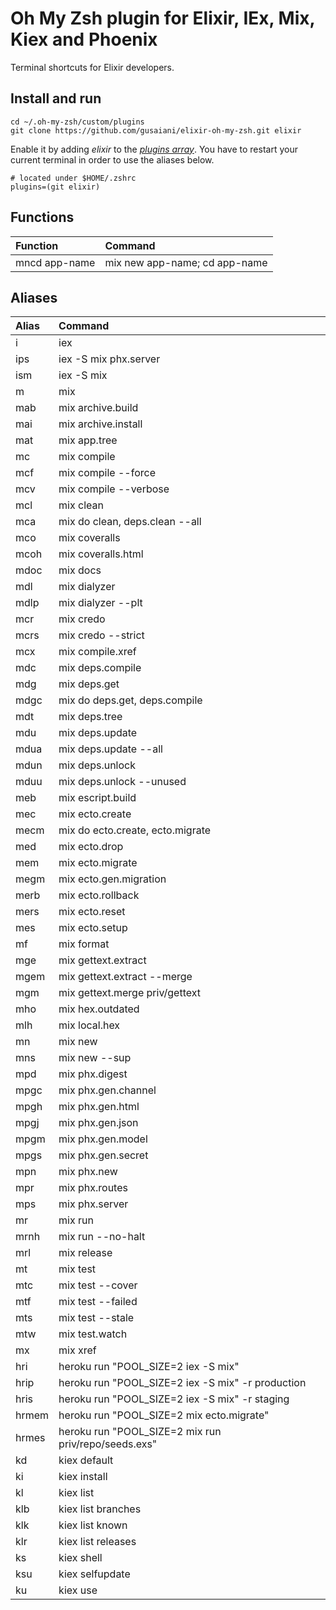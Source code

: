 # Oh My Zsh plugin for Elixir, IEx, Mix, Kiex and Phoenix

Terminal shortcuts for Elixir developers.

## Install and run
```
cd ~/.oh-my-zsh/custom/plugins
git clone https://github.com/gusaiani/elixir-oh-my-zsh.git elixir
```

Enable it by adding _elixir_ to the [_plugins array_](https://github.com/robbyrussell/oh-my-zsh/blob/master/templates/zshrc.zsh-template#L64).
You have to restart your current terminal in order to use the aliases below.
```
# located under $HOME/.zshrc
plugins=(git elixir)
```

## Functions

| Function                 | Command
| :------------------------| :--------------------------------
| mncd app-name            | mix new app-name; cd app-name

## Aliases

| Alias                    | Command
| :------------------------| :--------------------------------
| i                        | iex
| ips                      | iex -S mix phx.server
| ism                      | iex -S mix
| m                        | mix
| mab                      | mix archive.build
| mai                      | mix archive.install
| mat                      | mix app.tree
| mc                       | mix compile
| mcf                      | mix compile --force
| mcv                      | mix compile --verbose
| mcl                      | mix clean
| mca                      | mix do clean, deps.clean --all
| mco                      | mix coveralls
| mcoh                     | mix coveralls.html
| mdoc                     | mix docs
| mdl                      | mix dialyzer
| mdlp                     | mix dialyzer --plt
| mcr                      | mix credo
| mcrs                     | mix credo --strict
| mcx                      | mix compile.xref
| mdc                      | mix deps.compile
| mdg                      | mix deps.get
| mdgc                     | mix do deps.get, deps.compile
| mdt                      | mix deps.tree
| mdu                      | mix deps.update
| mdua                     | mix deps.update --all
| mdun                     | mix deps.unlock
| mduu                     | mix deps.unlock --unused
| meb                      | mix escript.build
| mec                      | mix ecto.create
| mecm                     | mix do ecto.create, ecto.migrate
| med                      | mix ecto.drop
| mem                      | mix ecto.migrate
| megm                     | mix ecto.gen.migration
| merb                     | mix ecto.rollback
| mers                     | mix ecto.reset
| mes                      | mix ecto.setup
| mf                       | mix format
| mge                      | mix gettext.extract
| mgem                     | mix gettext.extract --merge
| mgm                      | mix gettext.merge priv/gettext
| mho                      | mix hex.outdated
| mlh                      | mix local.hex
| mn                       | mix new
| mns                      | mix new --sup
| mpd                      | mix phx.digest
| mpgc                     | mix phx.gen.channel
| mpgh                     | mix phx.gen.html
| mpgj                     | mix phx.gen.json
| mpgm                     | mix phx.gen.model
| mpgs                     | mix phx.gen.secret
| mpn                      | mix phx.new
| mpr                      | mix phx.routes
| mps                      | mix phx.server
| mr                       | mix run
| mrnh                     | mix run --no-halt
| mrl                      | mix release
| mt                       | mix test
| mtc                      | mix test --cover
| mtf                      | mix test --failed
| mts                      | mix test --stale
| mtw                      | mix test.watch
| mx                       | mix xref
| hri                      | heroku run "POOL_SIZE=2 iex -S mix"
| hrip                     | heroku run "POOL_SIZE=2 iex -S mix" -r production
| hris                     | heroku run "POOL_SIZE=2 iex -S mix" -r staging
| hrmem                    | heroku run "POOL_SIZE=2 mix ecto.migrate"
| hrmes                    | heroku run "POOL_SIZE=2 mix run priv/repo/seeds.exs"
| kd                       | kiex default
| ki                       | kiex install
| kl                       | kiex list
| klb                      | kiex list branches
| klk                      | kiex list known
| klr                      | kiex list releases
| ks                       | kiex shell
| ksu                      | kiex selfupdate
| ku                       | kiex use
